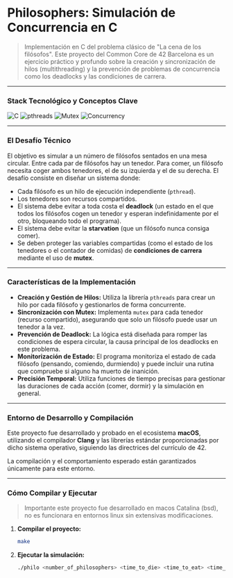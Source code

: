 # Philosophers: Simulación de Concurrencia en C

> Implementación en C del problema clásico de "La cena de los filósofos". Este proyecto del Common Core de 42 Barcelona es un ejercicio práctico y profundo sobre la creación y sincronización de hilos (multithreading) y la prevención de problemas de concurrencia como los deadlocks y las condiciones de carrera.

---

### Stack Tecnológico y Conceptos Clave

![C](https://img.shields.io/badge/C-00599C?style=for-the-badge&logo=c&logoColor=white)
![pthreads](https://img.shields.io/badge/pthreads-POSIX%20Threads-blue?style=for-the-badge)
![Mutex](https://img.shields.io/badge/Mutex-Synchronization-red?style=for-the-badge)
![Concurrency](https://img.shields.io/badge/Concurrency-Deadlock%20Prevention-lightgrey?style=for-the-badge)

---

### El Desafío Técnico

El objetivo es simular a un número de filósofos sentados en una mesa circular. Entre cada par de filósofos hay un tenedor. Para comer, un filósofo necesita coger ambos tenedores, el de su izquierda y el de su derecha. El desafío consiste en diseñar un sistema donde:

*   Cada filósofo es un hilo de ejecución independiente (`pthread`).
*   Los tenedores son recursos compartidos.
*   El sistema debe evitar a toda costa el **deadlock** (un estado en el que todos los filósofos cogen un tenedor y esperan indefinidamente por el otro, bloqueando todo el programa).
*   El sistema debe evitar la **starvation** (que un filósofo nunca consiga comer).
*   Se deben proteger las variables compartidas (como el estado de los tenedores o el contador de comidas) de **condiciones de carrera** mediante el uso de **mutex**.

---

### Características de la Implementación

*   **Creación y Gestión de Hilos:** Utiliza la librería `pthreads` para crear un hilo por cada filósofo y gestionarlos de forma concurrente.
*   **Sincronización con Mutex:** Implementa `mutex` para cada tenedor (recurso compartido), asegurando que solo un filósofo puede usar un tenedor a la vez.
*   **Prevención de Deadlock:** La lógica está diseñada para romper las condiciones de espera circular, la causa principal de los deadlocks en este problema.
*   **Monitorización de Estado:** El programa monitoriza el estado de cada filósofo (pensando, comiendo, durmiendo) y puede incluir una rutina que compruebe si alguno ha muerto de inanición.
*   **Precisión Temporal:** Utiliza funciones de tiempo precisas para gestionar las duraciones de cada acción (comer, dormir) y la simulación en general.

---

### Entorno de Desarrollo y Compilación

Este proyecto fue desarrollado y probado en el ecosistema **macOS**, utilizando el compilador **Clang** y las librerías estándar proporcionadas por dicho sistema operativo, siguiendo las directrices del currículo de 42.

La compilación y el comportamiento esperado están garantizados únicamente para este entorno.

---

### Cómo Compilar y Ejecutar

> Importante este proyecto fue desarrollado en macos Catalina (bsd), no es funcionara en entornos linux sin extensivas modificaciones.

1.  **Compilar el proyecto:**
    ```bash
    make
    ```
2.  **Ejecutar la simulación:**
    ```bash
    ./philo <number_of_philosophers> <time_to_die> <time_to_eat> <time_to_sleep> [number_of_times_each_philosopher_must_eat]
    ```
